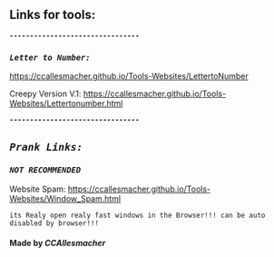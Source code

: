 ## Links for tools: 
***`--------------------------------`***
### ***`Letter to Number:`***
https://ccallesmacher.github.io/Tools-Websites/LettertoNumber

Creepy Version V.1: https://ccallesmacher.github.io/Tools-Websites/Lettertonumber.html

***`--------------------------------`***
## ***`Prank Links:`***

### ***`NOT RECOMMENDED`***

Website Spam: https://ccallesmacher.github.io/Tools-Websites/Window_Spam.html

`its Realy open realy fast windows in the Browser!!! can be auto disabled by browser!!!`




#### Made by _CCAllesmacher_
